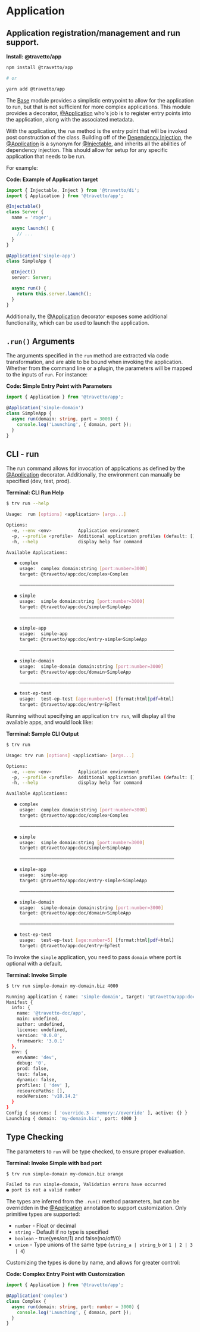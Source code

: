 <!-- This file was generated by @travetto/doc and should not be modified directly -->
<!-- Please modify https://github.com/travetto/travetto/tree/main/module/app/DOC.ts and execute "npx trv doc" to rebuild -->
# Application
## Application registration/management and run support.

**Install: @travetto/app**
```bash
npm install @travetto/app

# or

yarn add @travetto/app
```

The [Base](https://github.com/travetto/travetto/tree/main/module/base#readme "Environment config and common utilities for travetto applications.") module provides a simplistic entrypoint to allow for the application to run, but that is not sufficient for more complex applications. This module provides a decorator, [@Application](https://github.com/travetto/travetto/tree/main/module/app/src/decorator.ts#L21) who's job is to register entry points into the application, along with the associated  metadata. 

With the application, the `run` method is the entry point that will be invoked post construction of the class. Building off of the [Dependency Injection](https://github.com/travetto/travetto/tree/main/module/di#readme "Dependency registration/management and injection support."), the [@Application](https://github.com/travetto/travetto/tree/main/module/app/src/decorator.ts#L21) is a synonym for [@Injectable](https://github.com/travetto/travetto/tree/main/module/di/src/decorator.ts#L31), and inherits all the abilities of dependency injection.  This should allow for setup for any specific application that needs to be run.

For example:

**Code: Example of Application target**
```typescript
import { Injectable, Inject } from '@travetto/di';
import { Application } from '@travetto/app';

@Injectable()
class Server {
  name = 'roger';

  async launch() {
    // ...
  }
}

@Application('simple-app')
class SimpleApp {

  @Inject()
  server: Server;

  async run() {
    return this.server.launch();
  }
}
```

Additionally, the [@Application](https://github.com/travetto/travetto/tree/main/module/app/src/decorator.ts#L21) decorator exposes some additional functionality, which can be used to launch the application.

## `.run()` Arguments
The arguments specified in the `run` method are extracted via code transformation, and are able to be bound when invoking the application.  Whether from the command line or a plugin, the parameters will be mapped to the inputs of `run`.  For instance:
  

**Code: Simple Entry Point with Parameters**
```typescript
import { Application } from '@travetto/app';

@Application('simple-domain')
class SimpleApp {
  async run(domain: string, port = 3000) {
    console.log('Launching', { domain, port });
  }
}
```

## CLI - run

The run command allows for invocation of applications as defined by the [@Application](https://github.com/travetto/travetto/tree/main/module/app/src/decorator.ts#L21) decorator.  Additionally, the environment can manually be specified (dev, test, prod).

**Terminal: CLI Run Help**
```bash
$ trv run --help

Usage:  run [options] <application> [args...]

Options:
  -e, --env <env>          Application environment
  -p, --profile <profile>  Additional application profiles (default: [])
  -h, --help               display help for command

Available Applications:

   ● complex 
     usage:  complex domain:string [port:number=3000]
     target: @travetto/app:doc/complex￮Complex

     ——————————————————————————————————————————————————————————

   ● simple 
     usage:  simple domain:string [port:number=3000]
     target: @travetto/app:doc/simple￮SimpleApp

     ——————————————————————————————————————————————————————————

   ● simple-app 
     usage:  simple-app 
     target: @travetto/app:doc/entry-simple￮SimpleApp

     ——————————————————————————————————————————————————————————

   ● simple-domain 
     usage:  simple-domain domain:string [port:number=3000]
     target: @travetto/app:doc/domain￮SimpleApp

     ——————————————————————————————————————————————————————————

   ● test-ep-test 
     usage:  test-ep-test [age:number=5] [format:html|pdf=html]
     target: @travetto/app:doc/entry￮EpTest
```

Running without specifying an application `trv run`, will display all the available apps, and would look like:

**Terminal: Sample CLI Output**
```bash
$ trv run

Usage: trv run [options] <application> [args...]

Options:
  -e, --env <env>          Application environment
  -p, --profile <profile>  Additional application profiles (default: [])
  -h, --help               display help for command

Available Applications:

   ● complex 
     usage:  complex domain:string [port:number=3000]
     target: @travetto/app:doc/complex￮Complex

     ——————————————————————————————————————————————————————————

   ● simple 
     usage:  simple domain:string [port:number=3000]
     target: @travetto/app:doc/simple￮SimpleApp

     ——————————————————————————————————————————————————————————

   ● simple-app 
     usage:  simple-app 
     target: @travetto/app:doc/entry-simple￮SimpleApp

     ——————————————————————————————————————————————————————————

   ● simple-domain 
     usage:  simple-domain domain:string [port:number=3000]
     target: @travetto/app:doc/domain￮SimpleApp

     ——————————————————————————————————————————————————————————

   ● test-ep-test 
     usage:  test-ep-test [age:number=5] [format:html|pdf=html]
     target: @travetto/app:doc/entry￮EpTest
```

To invoke the `simple` application, you need to pass `domain` where port is optional with a default.
  

**Terminal: Invoke Simple**
```bash
$ trv run simple-domain my-domain.biz 4000

Running application { name: 'simple-domain', target: '@travetto/app:doc/domain￮SimpleApp' }
Manifest {
  info: {
    name: '@travetto-doc/app',
    main: undefined,
    author: undefined,
    license: undefined,
    version: '0.0.0',
    framework: '3.0.1'
  },
  env: {
    envName: 'dev',
    debug: '0',
    prod: false,
    test: false,
    dynamic: false,
    profiles: [ 'dev' ],
    resourcePaths: [],
    nodeVersion: 'v18.14.2'
  }
}
Config { sources: [ 'override.3 - memory://override' ], active: {} }
Launching { domain: 'my-domain.biz', port: 4000 }
```

## Type Checking

The parameters to `run` will be type checked, to ensure proper evaluation.

**Terminal: Invoke Simple with bad port**
```bash
$ trv run simple-domain my-domain.biz orange

Failed to run simple-domain, Validation errors have occurred
● port is not a valid number
```

The types are inferred from the `.run()` method parameters, but can be overridden in the [@Application](https://github.com/travetto/travetto/tree/main/module/app/src/decorator.ts#L21) 
annotation to support customization. Only primitive types are supported:

   
   *  `number` - Float or decimal
   *  `string` - Default if no type is specified
   *  `boolean` - true(yes/on/1) and false(no/off/0)
   *  `union` - Type unions of the same type (`string_a | string_b` or `1 | 2 | 3 | 4`)
  
Customizing the types is done by name, and allows for greater control:

**Code: Complex Entry Point with Customization**
```typescript
import { Application } from '@travetto/app';

@Application('complex')
class Complex {
  async run(domain: string, port: number = 3000) {
    console.log('Launching', { domain, port });
  }
}
```
